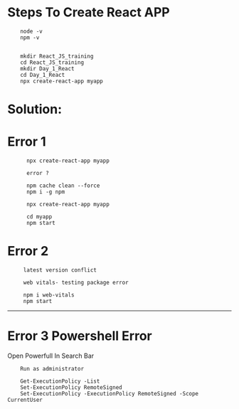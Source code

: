
# Steps To Create React APP

        node -v
        npm -v
      

        mkdir React_JS_training
        cd React_JS_training
        mkdir Day_1_React
        cd Day_1_React
        npx create-react-app myapp



# Solution:  



# Error 1

          npx create-react-app myapp

          error ?

          npm cache clean --force
          npm i -g npm

          npx create-react-app myapp

          cd myapp
          npm start



 # Error 2 

         latest version conflict

         web vitals- testing package error

         npm i web-vitals
         npm start


***********************************************

# Error 3 Powershell Error

Open Powerfull In Search Bar

        Run as administrator

        Get-ExecutionPolicy -List
        Set-ExecutionPolicy RemoteSigned
        Set-ExecutionPolicy -ExecutionPolicy RemoteSigned -Scope CurrentUser
